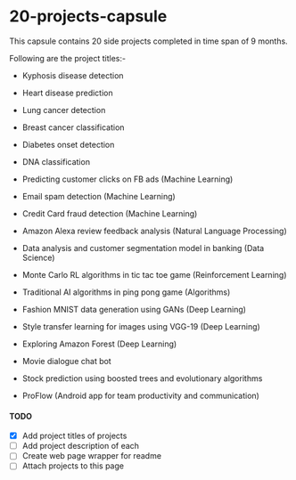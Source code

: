 # 20-projects-capsule
This capsule contains 20 side projects completed in time span of 9 months.

Following are the project titles:-
- Kyphosis disease detection
-	Heart disease prediction
-	Lung cancer detection
-	Breast cancer classification
-	Diabetes onset detection
-	DNA classification

-	Predicting customer clicks on FB ads (Machine Learning)
-	Email spam detection (Machine Learning)
-	Credit Card fraud detection (Machine Learning)
-	Amazon Alexa review feedback analysis (Natural Language Processing)
-	Data analysis and customer segmentation model in banking (Data Science)

-	Monte Carlo RL algorithms in tic tac toe game (Reinforcement Learning)
-	Traditional AI algorithms in ping pong game (Algorithms)
-	Fashion MNIST data generation using GANs (Deep Learning)
-	Style transfer learning for images using VGG-19 (Deep Learning)
-	Exploring Amazon Forest (Deep Learning)

-	Movie dialogue chat bot
-	Stock prediction using boosted trees and evolutionary algorithms
-	ProFlow (Android app for team productivity and communication)


#### TODO
- [X] Add project titles of projects
- [ ] Add project description of each
- [ ] Create web page wrapper for readme
- [ ] Attach projects to this page
